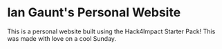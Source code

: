 # Ian Gaunt's Personal Website

This is a personal website built using the Hack4Impact Starter Pack!
This was made with love on a cool Sunday.